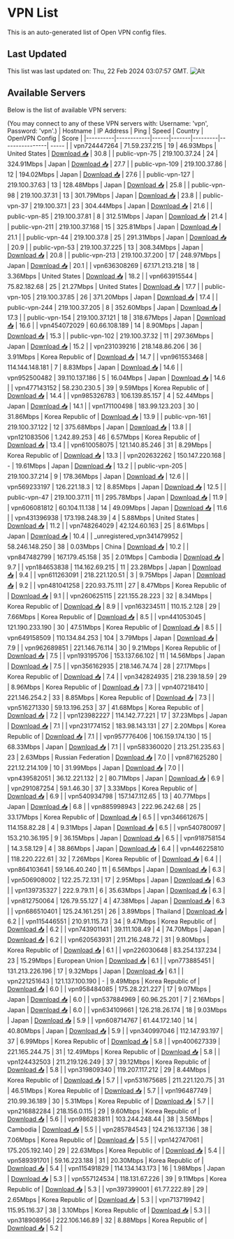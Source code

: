 # VPN List

This is an auto-generated list of Open VPN config files.

## Last Updated

This list was last updated on: Thu, 22 Feb 2024 03:07:57 GMT.
![Alt](https://repobeats.axiom.co/api/embed/186b98318ef1479477931607c1ad7d823f12451f.svg "Repobeats analytics image")

## Available Servers

Below is the list of available VPN servers:

(You may connect to any of these VPN servers with: Username: 'vpn', Password: 'vpn'.)
| Hostname | IP Address | Ping | Speed | Country | OpenVPN Config | Score |
|----------|------------|------|-------|---------|----------------| ----- |
| vpn724447264 | 71.59.237.215 | 19 | 46.93Mbps | United States | [Download 📥](./configs/server_0_US.ovpn) | 30.8 |
| public-vpn-75 | 219.100.37.24 | 24 | 324.91Mbps | Japan | [Download 📥](./configs/server_1_JP.ovpn) | 27.7 |
| public-vpn-109 | 219.100.37.86 | 12 | 194.02Mbps | Japan | [Download 📥](./configs/server_2_JP.ovpn) | 27.6 |
| public-vpn-127 | 219.100.37.63 | 13 | 128.48Mbps | Japan | [Download 📥](./configs/server_3_JP.ovpn) | 25.8 |
| public-vpn-98 | 219.100.37.31 | 13 | 301.79Mbps | Japan | [Download 📥](./configs/server_4_JP.ovpn) | 23.8 |
| public-vpn-37 | 219.100.37.1 | 23 | 304.44Mbps | Japan | [Download 📥](./configs/server_5_JP.ovpn) | 21.6 |
| public-vpn-85 | 219.100.37.81 | 8 | 312.51Mbps | Japan | [Download 📥](./configs/server_6_JP.ovpn) | 21.4 |
| public-vpn-211 | 219.100.37.168 | 15 | 325.81Mbps | Japan | [Download 📥](./configs/server_7_JP.ovpn) | 21.1 |
| public-vpn-44 | 219.100.37.8 | 25 | 291.31Mbps | Japan | [Download 📥](./configs/server_8_JP.ovpn) | 20.9 |
| public-vpn-53 | 219.100.37.225 | 13 | 308.34Mbps | Japan | [Download 📥](./configs/server_9_JP.ovpn) | 20.8 |
| public-vpn-213 | 219.100.37.200 | 17 | 248.97Mbps | Japan | [Download 📥](./configs/server_10_JP.ovpn) | 20.1 |
| vpn636308269 | 67.171.213.218 | 18 | 3.36Mbps | United States | [Download 📥](./configs/server_11_US.ovpn) | 18.2 |
| vpn663915544 | 75.82.182.68 | 25 | 21.27Mbps | United States | [Download 📥](./configs/server_12_US.ovpn) | 17.7 |
| public-vpn-105 | 219.100.37.85 | 26 | 371.20Mbps | Japan | [Download 📥](./configs/server_13_JP.ovpn) | 17.4 |
| public-vpn-244 | 219.100.37.205 | 8 | 352.60Mbps | Japan | [Download 📥](./configs/server_14_JP.ovpn) | 17.3 |
| public-vpn-154 | 219.100.37.121 | 18 | 318.67Mbps | Japan | [Download 📥](./configs/server_15_JP.ovpn) | 16.6 |
| vpn454072029 | 60.66.108.189 | 14 | 8.90Mbps | Japan | [Download 📥](./configs/server_16_JP.ovpn) | 15.3 |
| public-vpn-102 | 219.100.37.32 | 11 | 297.36Mbps | Japan | [Download 📥](./configs/server_17_JP.ovpn) | 15.2 |
| vpn231039216 | 218.148.86.206 | 36 | 3.91Mbps | Korea Republic of | [Download 📥](./configs/server_18_KR.ovpn) | 14.7 |
| vpn961553468 | 114.144.148.181 | 7 | 8.83Mbps | Japan | [Download 📥](./configs/server_19_JP.ovpn) | 14.6 |
| vpn952500482 | 39.110.137.186 | 5 | 16.04Mbps | Japan | [Download 📥](./configs/server_20_JP.ovpn) | 14.6 |
| vpn477143152 | 58.230.230.5 | 39 | 9.59Mbps | Korea Republic of | [Download 📥](./configs/server_21_KR.ovpn) | 14.4 |
| vpn985326783 | 106.139.85.157 | 4 | 52.44Mbps | Japan | [Download 📥](./configs/server_22_JP.ovpn) | 14.1 |
| vpn171100498 | 183.99.123.203 | 30 | 31.86Mbps | Korea Republic of | [Download 📥](./configs/server_23_KR.ovpn) | 13.9 |
| public-vpn-161 | 219.100.37.122 | 12 | 375.68Mbps | Japan | [Download 📥](./configs/server_24_JP.ovpn) | 13.8 |
| vpn121083506 | 1.242.89.253 | 46 | 6.57Mbps | Korea Republic of | [Download 📥](./configs/server_25_KR.ovpn) | 13.4 |
| vpn610058075 | 121.140.85.246 | 31 | 8.29Mbps | Korea Republic of | [Download 📥](./configs/server_26_KR.ovpn) | 13.3 |
| vpn202632262 | 150.147.220.168 | - | 19.61Mbps | Japan | [Download 📥](./configs/server_27_JP.ovpn) | 13.2 |
| public-vpn-205 | 219.100.37.214 | 9 | 178.36Mbps | Japan | [Download 📥](./configs/server_28_JP.ovpn) | 12.6 |
| vpn569233197 | 126.221.18.3 | 12 | 8.85Mbps | Japan | [Download 📥](./configs/server_29_JP.ovpn) | 12.5 |
| public-vpn-47 | 219.100.37.11 | 11 | 295.78Mbps | Japan | [Download 📥](./configs/server_30_JP.ovpn) | 11.9 |
| vpn606081812 | 60.104.11.138 | 14 | 49.09Mbps | Japan | [Download 📥](./configs/server_31_JP.ovpn) | 11.6 |
| vpn431396938 | 173.198.248.39 | 4 | 5.88Mbps | United States | [Download 📥](./configs/server_32_US.ovpn) | 11.2 |
| vpn748264029 | 42.124.60.163 | 25 | 8.61Mbps | Japan | [Download 📥](./configs/server_33_JP.ovpn) | 10.4 |
| _unregistered_vpn341479952 | 58.246.148.250 | 38 | 0.03Mbps | China | [Download 📥](./configs/server_34_CN.ovpn) | 10.2 |
| vpn847482799 | 167.179.45.158 | 35 | 2.01Mbps | Cambodia | [Download 📥](./configs/server_35_KH.ovpn) | 9.7 |
| vpn184653838 | 114.162.69.215 | 11 | 23.28Mbps | Japan | [Download 📥](./configs/server_36_JP.ovpn) | 9.4 |
| vpn611263091 | 218.221.120.51 | 3 | 9.75Mbps | Japan | [Download 📥](./configs/server_37_JP.ovpn) | 9.2 |
| vpn481041258 | 220.93.75.111 | 27 | 8.47Mbps | Korea Republic of | [Download 📥](./configs/server_38_KR.ovpn) | 9.1 |
| vpn260625115 | 221.155.28.223 | 32 | 8.34Mbps | Korea Republic of | [Download 📥](./configs/server_39_KR.ovpn) | 8.9 |
| vpn163234511 | 110.15.2.128 | 29 | 7.66Mbps | Korea Republic of | [Download 📥](./configs/server_40_KR.ovpn) | 8.5 |
| vpn441053045 | 121.190.233.190 | 30 | 47.51Mbps | Korea Republic of | [Download 📥](./configs/server_41_KR.ovpn) | 8.5 |
| vpn649158509 | 110.134.84.253 | 104 | 3.79Mbps | Japan | [Download 📥](./configs/server_42_JP.ovpn) | 7.9 |
| vpn962689851 | 221.146.76.114 | 30 | 9.21Mbps | Korea Republic of | [Download 📥](./configs/server_43_KR.ovpn) | 7.5 |
| vpn193195706 | 153.137.66.102 | 11 | 14.56Mbps | Japan | [Download 📥](./configs/server_44_JP.ovpn) | 7.5 |
| vpn356162935 | 218.146.74.74 | 28 | 27.17Mbps | Korea Republic of | [Download 📥](./configs/server_45_KR.ovpn) | 7.4 |
| vpn342824935 | 218.239.18.59 | 29 | 8.96Mbps | Korea Republic of | [Download 📥](./configs/server_46_KR.ovpn) | 7.3 |
| vpn407218410 | 221.146.254.2 | 33 | 8.85Mbps | Korea Republic of | [Download 📥](./configs/server_47_KR.ovpn) | 7.3 |
| vpn516271330 | 59.13.196.253 | 37 | 41.68Mbps | Korea Republic of | [Download 📥](./configs/server_48_KR.ovpn) | 7.2 |
| vpn123982227 | 114.142.77.221 | 17 | 37.23Mbps | Japan | [Download 📥](./configs/server_49_JP.ovpn) | 7.1 |
| vpn231774152 | 183.98.143.131 | 27 | 2.20Mbps | Korea Republic of | [Download 📥](./configs/server_50_KR.ovpn) | 7.1 |
| vpn957776406 | 106.159.174.130 | 15 | 68.33Mbps | Japan | [Download 📥](./configs/server_51_JP.ovpn) | 7.1 |
| vpn583360020 | 213.251.235.63 | 23 | 2.63Mbps | Russian Federation | [Download 📥](./configs/server_52_RU.ovpn) | 7.0 |
| vpn871625280 | 221.12.214.109 | 10 | 31.99Mbps | Japan | [Download 📥](./configs/server_53_JP.ovpn) | 7.0 |
| vpn439582051 | 36.12.221.132 | 2 | 80.71Mbps | Japan | [Download 📥](./configs/server_54_JP.ovpn) | 6.9 |
| vpn291087254 | 59.1.46.30 | 37 | 3.33Mbps | Korea Republic of | [Download 📥](./configs/server_55_KR.ovpn) | 6.9 |
| vpn540934798 | 157.147.112.65 | 13 | 40.77Mbps | Japan | [Download 📥](./configs/server_56_JP.ovpn) | 6.8 |
| vpn885998943 | 222.96.242.68 | 25 | 33.17Mbps | Korea Republic of | [Download 📥](./configs/server_57_KR.ovpn) | 6.5 |
| vpn346612675 | 114.158.82.28 | 4 | 9.31Mbps | Japan | [Download 📥](./configs/server_58_JP.ovpn) | 6.5 |
| vpn540780097 | 153.210.36.195 | 9 | 36.15Mbps | Japan | [Download 📥](./configs/server_59_JP.ovpn) | 6.5 |
| vpn918758154 | 14.3.58.129 | 4 | 38.86Mbps | Japan | [Download 📥](./configs/server_60_JP.ovpn) | 6.4 |
| vpn446225810 | 118.220.222.61 | 32 | 7.26Mbps | Korea Republic of | [Download 📥](./configs/server_61_KR.ovpn) | 6.4 |
| vpn864103641 | 59.146.40.240 | 11 | 6.56Mbps | Japan | [Download 📥](./configs/server_62_JP.ovpn) | 6.3 |
| vpn506908002 | 122.25.72.131 | 17 | 2.95Mbps | Japan | [Download 📥](./configs/server_63_JP.ovpn) | 6.3 |
| vpn139735327 | 222.9.79.11 | 6 | 35.63Mbps | Japan | [Download 📥](./configs/server_64_JP.ovpn) | 6.3 |
| vpn812750064 | 126.79.55.127 | 4 | 47.38Mbps | Japan | [Download 📥](./configs/server_65_JP.ovpn) | 6.3 |
| vpn686510401 | 125.24.161.251 | 26 | 3.89Mbps | Thailand | [Download 📥](./configs/server_66_TH.ovpn) | 6.2 |
| vpn115446551 | 210.91.115.73 | 34 | 9.47Mbps | Korea Republic of | [Download 📥](./configs/server_67_KR.ovpn) | 6.2 |
| vpn743901141 | 39.111.108.49 | 4 | 74.70Mbps | Japan | [Download 📥](./configs/server_68_JP.ovpn) | 6.2 |
| vpn620563931 | 211.216.248.72 | 31 | 9.80Mbps | Korea Republic of | [Download 📥](./configs/server_69_KR.ovpn) | 6.1 |
| vpn226030648 | 83.254.137.234 | 23 | 15.29Mbps | European Union | [Download 📥](./configs/server_70_EU.ovpn) | 6.1 |
| vpn773885451 | 131.213.226.196 | 17 | 9.32Mbps | Japan | [Download 📥](./configs/server_71_JP.ovpn) | 6.1 |
| vpn221251643 | 121.137.100.190 | - | 9.49Mbps | Korea Republic of | [Download 📥](./configs/server_72_KR.ovpn) | 6.0 |
| vpn958484085 | 175.28.221.227 | 17 | 9.07Mbps | Japan | [Download 📥](./configs/server_73_JP.ovpn) | 6.0 |
| vpn537884969 | 60.96.25.201 | 7 | 2.16Mbps | Japan | [Download 📥](./configs/server_74_JP.ovpn) | 6.0 |
| vpn634109661 | 126.218.26.174 | 18 | 9.03Mbps | Japan | [Download 📥](./configs/server_75_JP.ovpn) | 5.9 |
| vpn608714767 | 61.44.172.140 | 14 | 40.80Mbps | Japan | [Download 📥](./configs/server_76_JP.ovpn) | 5.9 |
| vpn340997046 | 112.147.93.197 | 37 | 6.99Mbps | Korea Republic of | [Download 📥](./configs/server_77_KR.ovpn) | 5.8 |
| vpn400627339 | 221.165.244.75 | 31 | 12.49Mbps | Korea Republic of | [Download 📥](./configs/server_78_KR.ovpn) | 5.8 |
| vpn124432503 | 211.219.126.249 | 37 | 39.12Mbps | Korea Republic of | [Download 📥](./configs/server_79_KR.ovpn) | 5.8 |
| vpn319809340 | 119.207.117.212 | 29 | 8.44Mbps | Korea Republic of | [Download 📥](./configs/server_80_KR.ovpn) | 5.7 |
| vpn531675685 | 211.221.120.75 | 31 | 46.51Mbps | Korea Republic of | [Download 📥](./configs/server_81_KR.ovpn) | 5.7 |
| vpn196487749 | 210.99.36.189 | 30 | 5.31Mbps | Korea Republic of | [Download 📥](./configs/server_82_KR.ovpn) | 5.7 |
| vpn216882284 | 218.156.0.115 | 29 | 9.60Mbps | Korea Republic of | [Download 📥](./configs/server_83_KR.ovpn) | 5.6 |
| vpn986283811 | 103.244.248.44 | 38 | 3.56Mbps | Cambodia | [Download 📥](./configs/server_84_KH.ovpn) | 5.5 |
| vpn285784543 | 124.216.137.136 | 38 | 7.06Mbps | Korea Republic of | [Download 📥](./configs/server_85_KR.ovpn) | 5.5 |
| vpn142747061 | 175.205.192.140 | 29 | 22.63Mbps | Korea Republic of | [Download 📥](./configs/server_86_KR.ovpn) | 5.4 |
| vpn589391701 | 59.16.223.188 | 31 | 20.30Mbps | Korea Republic of | [Download 📥](./configs/server_87_KR.ovpn) | 5.4 |
| vpn115491829 | 114.134.143.173 | 16 | 1.98Mbps | Japan | [Download 📥](./configs/server_88_JP.ovpn) | 5.3 |
| vpn557124534 | 118.131.67.226 | 39 | 9.11Mbps | Korea Republic of | [Download 📥](./configs/server_89_KR.ovpn) | 5.3 |
| vpn397399001 | 61.77.222.89 | 29 | 2.65Mbps | Korea Republic of | [Download 📥](./configs/server_90_KR.ovpn) | 5.3 |
| vpn713719942 | 115.95.116.37 | 38 | 3.10Mbps | Korea Republic of | [Download 📥](./configs/server_91_KR.ovpn) | 5.3 |
| vpn318908956 | 222.106.146.89 | 32 | 8.88Mbps | Korea Republic of | [Download 📥](./configs/server_92_KR.ovpn) | 5.2 |
